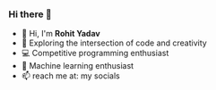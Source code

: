 ### Hi there 👋

- 👋 Hi, I'm **Rohit Yadav**
-  🚀 Exploring the intersection of code and creativity
- 💻 Competitive programming enthusiast
- 🤖 Machine learning enthusiast
- 📫 reach me at: my socials

